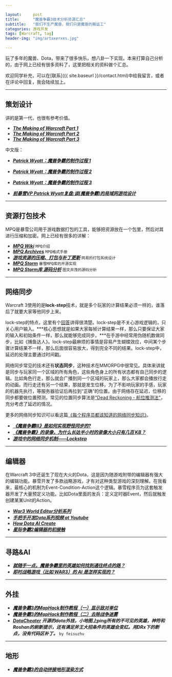 ```yaml
---

layout:     post
title:      "魔兽争霸3技术分析资源汇总"
subtitle:   "我们不生产魔兽，我们只是魔兽的搬运工"
categories: 游戏开发
tags: [Warcraft, tag]
header-img: "img/artaxerxes.jpg"

---
```


玩了多年的魔兽、Dota，带来了很多快乐，想八卦一下实现。本来打算自己分析的，由于网上已经有很多资料了，这里把相关的资料做个汇总。

欢迎同学补充，可以在[联系]({{ site.baseurl }}/contact.html)中给我留言，或者在评论中回复，我会陆续加上。

---

## 策划设计

讲的是第一代，也很有参考价值。

* ***[The Making of Warcraft Part 1](http://www.codeofhonor.com/blog/the-making-of-warcraft-part-1)***
* ***[The Making of Warcraft Part 2](http://www.codeofhonor.com/blog/the-making-of-warcraft-part-2)***
* ***[The Making of Warcraft Part 3](http://www.codeofhonor.com/blog/the-making-of-warcraft-part-3)***

中文版：

* ***[Patrick Wyatt：魔兽争霸的制作过程 1](http://blog.jobbole.com/30352/)***
* ***[Patrick Wyatt：魔兽争霸的制作过程 2](http://blog.jobbole.com/30359/)***
* ***[Patrick Wyatt：魔兽争霸的制作过程 3](http://blog.jobbole.com/30948/)***

* ***[前暴雪VP Patrick Wyatt复盘:谈[魔兽争霸]的局域网游戏设计](http://www.vccoo.com/v/a5a1c8)***

---

## 资源打包技术
MPQ是暴雪公司用于游戏数据打包的工具，能够把资源放在一个包里，然后对其进行压缩和加密。网上已经有很多的详解：
  
* ***[MPQ Wiki](http://en.wikipedia.org/wiki/MPQ)*** `MPQ介绍`
* ***[MPQ Archives](http://www.zezula.net/en/mpq/mpqformat.html)*** `MPQ格式手册`
* ***[游戏资源的压缩、打包与补丁更新](http://blog.codingnow.com/2010/08/resource_pack.html)*** `网易的打包系统设计`
* ***[MPQ Storm](https://github.com/ladislav-zezula/StormLib)*** `暴雪MPQ库的开源实现`
* ***[MPQ Storm库 源码分析](http://blog.csdn.net/riddick2z/article/details/24048873)*** `图文并茂的源码分析`
   

---

## 网络同步
Warcraft 3使用的是**lock-step**技术，就是多个玩家的计算结果必须一样的，谁落后了就要大家等他同步上来。


lock-step的特点，这里有个[回答](http://gamedev.stackexchange.com/questions/27779/elegant-way-to-handle-packet-loss-in-a-lockstep-p2p-rts)讲得很清楚。lock-step是不关心游戏逻辑的，只关心用户输入。***核心思想就是如果大家每帧计算结果一样，那么只要保证大家的输入和初始条件一样，那么就能够完成同步。***在手游中经常用伪随机数做同步，比如《捕鱼达人》。lock-step最麻烦的事情是容易产生蝴蝶效应，中间某个步骤计算结果不一样，那么后面很容易放大，得到完全不同的结果。lock-step中，延迟的处理主要通过时间戳。

网络同步常见的技术还有**状态同步**，这种技术在MMORPG中很常见。具体来讲就是同步与玩家同一个区域的所有角色，这些角色身上的所有状态都有自己同步的逻辑。比如角色行走，那么就会广播到同一个区域的玩家上，那么大家都会播放行走的动画。而行走还有另一个结果，那就是发生位移，为了不影响玩家的手感，玩家的机器先执行，等服务器验证后再拉到“正确”的位置。由于网络存在延迟，位移的同步都要做位置预测，常见的位置同步算法是["Dead Reckoning - 航位推测法"](http://www.gamasutra.com/view/feature/131638/dead_reckoning_latency_hiding_for_.php)，充分考虑了延迟的情况。

更多的网络同步知识可以看这篇[《每个程序员都该知道的网络同步知识》](http://gafferongames.com/networking-for-game-programmers/what-every-programmer-needs-to-know-about-game-networking/)。

* ***[《魔兽争霸III》是如何实现野怪同步的?](http://www.zhihu.com/question/26072198)***
* ***[《魔兽争霸》的录像，为什么长达半小时的录像大小只有几百 KB？](http://www.zhihu.com/question/25431134)***
* ***[游戏中的网络同步机制——Lockstep](http://bindog.github.io/blog/2015/03/10/synchronization-in-multiplayer-networked-game-lockstep/)***

---

## 编辑器

在Warcraft 3中还诞生了现在大火的Dota，这是因为随游戏附带的编辑器有强大的编辑功能。暴雪开发了多款战略游戏，才有对这种类型游戏的深刻理解。在我看来，最核心的机制为Event-Condition-Action这个逻辑。暴雪程序员为这套触发器开发了大量预定义功能。比如Dota里面的发兵：定义定时器Event，然后就触发创建某某Unit的Action。

* ***[War3 World Editor分析系列](http://www.cnblogs.com/FireStudio/category/385987.html)***
* ***[手把手开发Dota系列视频 at Youtube](https://www.youtube.com/watch?v=f2iOSh4LVwE)***
* ***[How Dota AI Create](http://www.hiveworkshop.com/forums/world-editor-help-zone-98/how-dota-ai-created-196136/)***
* ***[星际争霸2编辑器的初接触](http://blog.codingnow.com/2012/10/sc2_editor.html)***

---

## 寻路&AI

* ***[就随手一点，魔兽争霸里的英雄如何找到通往终点的路？](http://daily.zhihu.com/story/3357717)***
* ***[即时战略游戏（比如 WAR3）的 AI 是怎样实现的？](http://www.zhihu.com/question/21090429)***

---


## 外挂
* ***[魔兽争霸3的MapHack制作教程（一）显示敌对单位](https://larvata.wordpress.com/2007/05/28/%E9%AD%94%E5%85%BD%E4%BA%89%E9%9C%B83%E7%9A%84maphack%E5%88%B6%E4%BD%9C%E6%95%99%E7%A8%8B%EF%BC%88%E4%B8%80%EF%BC%89%E6%98%BE%E7%A4%BA%E6%95%8C%E5%AF%B9%E5%8D%95%E4%BD%8D/)***
* ***[魔兽争霸3的MapHack制作教程（二）去除战争迷雾](https://larvata.wordpress.com/2007/06/01/%E9%AD%94%E5%85%BD%E4%BA%89%E9%9C%B83%E7%9A%84maphack%E5%88%B6%E4%BD%9C%E6%95%99%E7%A8%8B%EF%BC%88%E4%BA%8C%EF%BC%89%E5%8E%BB%E9%99%A4%E6%88%98%E4%BA%89%E8%BF%B7%E9%9B%BE/)***
* ***[DotaCheater](https://github.com/feisuzhu/dotacheater/blob/master/inject.asm) 开源的dota外挂，小地图上ping所有的不可见的英雄，神符和Roshan的刷新提示，还有满足斧王大招条件的英雄会变红。用DRx下的断点，没有代码区补丁。*** `by feisuzhu`

---

## 地形
* ***[魔兽争霸3的自动拼接地形渲染方式](http://www.cppblog.com/mybios/archive/2008/10/26/65076.html)***
